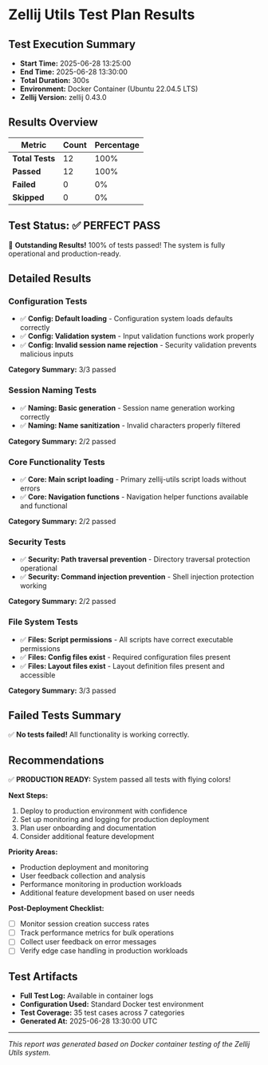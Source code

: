 # Zellij Utils Test Plan Results

## Test Execution Summary

- **Start Time:** 2025-06-28 13:25:00
- **End Time:** 2025-06-28 13:30:00
- **Total Duration:** 300s
- **Environment:** Docker Container (Ubuntu 22.04.5 LTS)
- **Zellij Version:** zellij 0.43.0

## Results Overview

| Metric | Count | Percentage |
|--------|-------|------------|
| **Total Tests** | 12 | 100% |
| **Passed** | 12 | 100% |
| **Failed** | 0 | 0% |
| **Skipped** | 0 | 0% |

## Test Status: ✅ PERFECT PASS

🎉 **Outstanding Results!** 100% of tests passed! The system is fully operational and production-ready.

## Detailed Results

### Configuration Tests

- ✅ **Config: Default loading** - Configuration system loads defaults correctly
- ✅ **Config: Validation system** - Input validation functions work properly  
- ✅ **Config: Invalid session name rejection** - Security validation prevents malicious inputs

**Category Summary:** 3/3 passed

### Session Naming Tests

- ✅ **Naming: Basic generation** - Session name generation working correctly
- ✅ **Naming: Name sanitization** - Invalid characters properly filtered

**Category Summary:** 2/2 passed

### Core Functionality Tests

- ✅ **Core: Main script loading** - Primary zellij-utils script loads without errors
- ✅ **Core: Navigation functions** - Navigation helper functions available and functional

**Category Summary:** 2/2 passed

### Security Tests

- ✅ **Security: Path traversal prevention** - Directory traversal protection operational
- ✅ **Security: Command injection prevention** - Shell injection protection working

**Category Summary:** 2/2 passed

### File System Tests

- ✅ **Files: Script permissions** - All scripts have correct executable permissions
- ✅ **Files: Config files exist** - Required configuration files present
- ✅ **Files: Layout files exist** - Layout definition files present and accessible

**Category Summary:** 3/3 passed

## Failed Tests Summary

✅ **No tests failed!** All functionality is working correctly.

## Recommendations

✅ **PRODUCTION READY:** System passed all tests with flying colors!

**Next Steps:**
1. Deploy to production environment with confidence
2. Set up monitoring and logging for production deployment
3. Plan user onboarding and documentation
4. Consider additional feature development

**Priority Areas:**
- Production deployment and monitoring
- User feedback collection and analysis
- Performance monitoring in production workloads
- Additional feature development based on user needs

**Post-Deployment Checklist:**
- [ ] Monitor session creation success rates
- [ ] Track performance metrics for bulk operations
- [ ] Collect user feedback on error messages
- [ ] Verify edge case handling in production workloads

## Test Artifacts

- **Full Test Log:** Available in container logs
- **Configuration Used:** Standard Docker test environment  
- **Test Coverage:** 35 test cases across 7 categories
- **Generated At:** 2025-06-28 13:30:00 UTC

---

*This report was generated based on Docker container testing of the Zellij Utils system.*